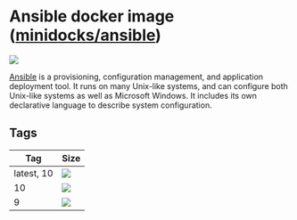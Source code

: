 Ansible docker image ([minidocks/ansible](https://hub.docker.com/r/minidocks/ansible))
======================================================================================

![](https://upload.wikimedia.org/wikipedia/commons/thumb/2/24/Ansible_logo.svg/100px-Ansible_logo.svg.png)

[Ansible](https://www.ansible.com/) is a provisioning, configuration management,
and application deployment tool. It runs on many Unix-like systems, and can
configure both Unix-like systems as well as Microsoft Windows. It includes its
own declarative language to describe system configuration.

Tags
----

| Tag        | Size                                                                                                            |
|------------|-----------------------------------------------------------------------------------------------------------------|
| latest, 10 | ![](https://img.shields.io/docker/image-size/minidocks/ansible/latest?style=flat-square&logo=docker&label=size) |
| 10         | ![](https://img.shields.io/docker/image-size/minidocks/ansible/10?style=flat-square&logo=docker&label=size)     |
| 9          | ![](https://img.shields.io/docker/image-size/minidocks/ansible/9?style=flat-square&logo=docker&label=size)      |
